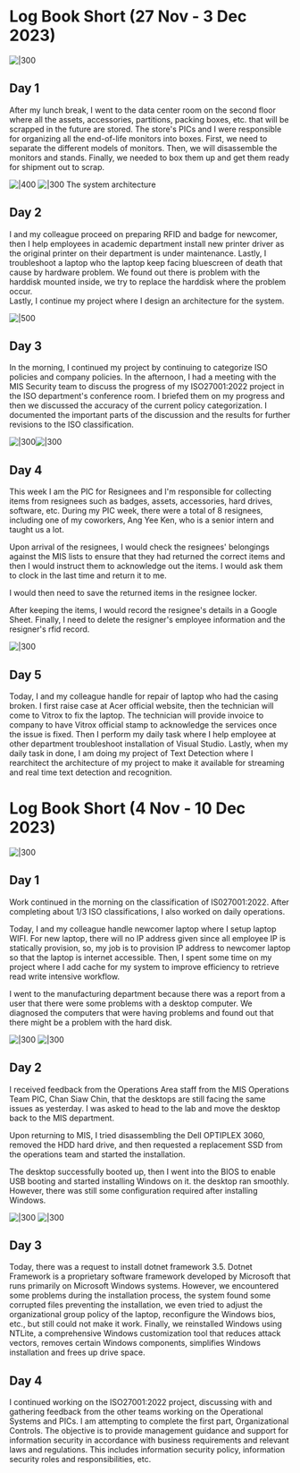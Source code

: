 # Log Book Short (27 Nov - 3 Dec 2023)

![|300](boxes.jpg)
## Day 1
After my lunch break, I went to the data center room on the second floor where all the assets, accessories, partitions, packing boxes, etc. that will be scrapped in the future are stored. The store's PICs and I were responsible for organizing all the end-of-life monitors into boxes. First, we need to separate the different models of monitors. Then, we will disassemble the monitors and stands. Finally, we needed to box them up and get them ready for shipment out to scrap.


![|400](flow.png) ![|300](Meal%203.jpg)
The system architecture

## Day 2
I and my colleague proceed on preparing RFID and badge for newcomer, then I help employees in academic department install new printer driver as the original printer on their department is under maintenance. Lastly, I troubleshoot a laptop who the laptop keep facing bluescreen of death that cause by hardware problem. We found out there is problem with the harddisk mounted inside, we try to replace the harddisk where the problem occur.  
Lastly, I continue my project where I design an architecture for the system. 

![|500](Meal%201.jpg)
## Day 3
In the morning, I continued my project by continuing to categorize ISO policies and company policies.
In the afternoon, I had a meeting with the MIS Security team to discuss the progress of my ISO27001:2022 project in the ISO department's conference room. I briefed them on my progress and then we discussed the accuracy of the current policy categorization. I documented the important parts of the discussion and the results for further revisions to the ISO classification.

![|300](Resignee%20PIC.jpg)![|300](Meal%204.jpg)
## Day 4
This week I am the PIC for Resignees and I'm responsible for collecting items from resignees such as badges, assets, accessories, hard drives, software, etc. During my PIC week, there were a total of 8 resignees, including one of my coworkers, Ang Yee Ken, who is a senior intern and taught us a lot.

Upon arrival of the resignees, I would check the resignees' belongings against the MIS lists to ensure that they had returned the correct items and then I would instruct them to acknowledge out the items. I would ask them to clock in the last time and return it to me.

I would then need to save the returned items in the resignee locker.

After keeping the items, I would record the resignee's details in a Google Sheet. Finally, I need to delete the resigner's employee information and the resigner's rfid record.

![|300](Meal%202.jpg)
## Day 5
Today, I and my colleague handle for repair of laptop who had the casing broken. I first raise case at Acer official website, then the technician will come to Vitrox to fix the laptop. The technician will provide invoice to company to have Vitrox official stamp to acknowledge the services once the issue is fixed. Then I perform my daily task where I help employee at other department troubleshoot installation of Visual Studio. Lastly, when my daily task in done, I am doing my project of Text Detection where I rearchitect the architecture of my project to make it available for streaming and real time text detection and recognition.

# Log Book Short (4 Nov - 10 Dec 2023)
![|300](SafetyShoe.png)
## Day 1
Work continued in the morning on the classification of IS027001:2022.
After completing about 1/3 ISO classifications, I also worked on daily operations.

Today, I and my colleague handle newcomer laptop where I setup laptop WIFI. For new laptop, there will no IP address given since all employee IP is statically provision, so, my job is to provision IP address to newcomer laptop so that the laptop is internet accessible. Then, I spent some time on my project where I add cache for my system to improve efficiency to retrieve read write intensive workflow.

I went to the manufacturing department because there was a report from a user that there were some problems with a desktop computer. We diagnosed the computers that were having problems and found out that there might be a problem with the hard disk.

![|300](Dell%20OPTIPLEX%203060%20teardown.png)
![|300](Dell%20OPTIPLEX%203060%20after%20format.png)
## Day 2
I received feedback from the Operations Area staff from the MIS Operations Team PIC, Chan Siaw Chin, that the desktops are still facing the same issues as yesterday. I was asked to head to the lab and move the desktop back to the MIS department.

Upon returning to MIS, I tried disassembling the Dell OPTIPLEX 3060, removed the HDD hard drive, and then requested a replacement SSD from the operations team and started the installation.

The desktop successfully booted up, then I went into the BIOS to enable USB booting and started installing Windows on it. the desktop ran smoothly. However, there was still some configuration required after installing Windows.


![|300](3.5.png)
![|300](Meal%205.png)
## Day 3
Today, there was a request to install dotnet framework 3.5. Dotnet Framework is a proprietary software framework developed by Microsoft that runs primarily on Microsoft Windows systems. However, we encountered some problems during the installation process, the system found some corrupted files preventing the installation, we even tried to adjust the organizational group policy of the laptop, reconfigure the Windows bios, etc., but still could not make it work. Finally, we reinstalled Windows using NTLite, a comprehensive Windows customization tool that reduces attack vectors, removes certain Windows components, simplifies Windows installation and frees up drive space.

## Day 4
I continued working on the ISO27001:2022 project, discussing with and gathering feedback from the other teams working on the Operational Systems and PICs. I am attempting to complete the first part, Organizational Controls. The objective is to provide management guidance and support for information security in accordance with business requirements and relevant laws and regulations. This includes information security policy, information security roles and responsibilities, etc.
